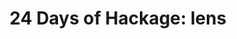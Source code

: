 ---
title: ! '24 Days of Hackage: lens'
url: https://ocharles.org.uk/blog/posts/2012-12-09-24-days-of-hackage-lens.html
authors:
- Oliver Charles
type: article
tags:
- lenses
doHaskell-type: blog post
dohaskell-year: 2012
---